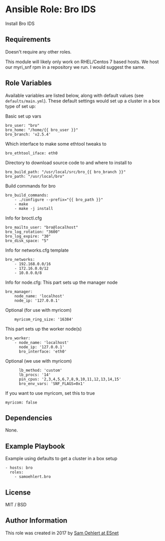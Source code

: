 # Ansible Role: Bro IDS

Install Bro IDS

## Requirements

Doesn't require any other roles.

This module will likely only work on RHEL/Centos 7 based hosts. We host our myri_snf rpm in a repository we run. I would suggest the same.

## Role Variables

Available variables are listed below, along with default values (see `defaults/main.yml`). These default settings would set up a cluster in a box type of set up:

Basic set up vars

	bro_user: "bro"
	bro_home: "/home/{{ bro_user }}"
	bro_branch: 'v2.5.4'

Which interface to make some ethtool tweaks to

	bro_ethtool_iface: eth0

Directory to download source code to and where to install to

	bro_build_path: "/usr/local/src/bro_{{ bro_branch }}"
	bro_path: "/usr/local/bro"

Build commands for bro

	bro_build_commands:
		- ./configure --prefix="{{ bro_path }}"
		- make
		- make -j install

Info for broctl.cfg

	bro_mailto_user: "bro@localhost"
	bro_log_rotation: "3600"
	bro_log_expire: "30"
	bro_disk_space: "5"

Info for networks.cfg template

	bro_networks:
		- 192.168.0.0/16
		- 172.16.0.0/12
		- 10.0.0.0/8

Info for node.cfg:
This part sets up the manager node

	bro_manager:
		node_name: 'localhost'
		node_ip: '127.0.0.1'

Optional (for use with myricom)

		myricom_ring_size: '16384'

This part sets up the worker node(s)

	bro_worker:
		- node_name: 'localhost'
		  node_ip: '127.0.0.1'
		  bro_interface: 'eth0'

Optional (we use with myricom)

		  lb_method: 'custom'
		  lb_procs: '14'
		  pin_cpus: '2,3,4,5,6,7,8,9,10,11,12,13,14,15'
		  bro_env_vars: 'SNF_FLAGS=0x1'

If you want to use myricom, set this to true

	myricom: false

## Dependencies

None.

## Example Playbook

Example using defaults to get a cluster in a box setup

    - hosts: bro
      roles:
        - samoehlert.bro

## License

MIT / BSD

## Author Information

This role was created in 2017 by [Sam Oehlert at ESnet](https://es.net/)
